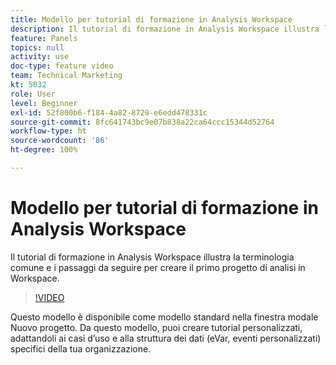 ```yaml
---
title: Modello per tutorial di formazione in Analysis Workspace
description: Il tutorial di formazione in Analysis Workspace illustra la terminologia comune e i passaggi da seguire per creare il primo progetto di analisi in Workspace.
feature: Panels
topics: null
activity: use
doc-type: feature video
team: Technical Marketing
kt: 5032
role: User
level: Beginner
exl-id: 52f800b6-f184-4a82-8729-e6edd478331c
source-git-commit: 8fc641743bc9e07b838a22ca64ccc15344d52764
workflow-type: ht
source-wordcount: '86'
ht-degree: 100%

---
```


# Modello per tutorial di formazione in Analysis Workspace

Il tutorial di formazione in Analysis Workspace illustra la terminologia comune e i passaggi da seguire per creare il primo progetto di analisi in Workspace.

>[!VIDEO](https://video.tv.adobe.com/v/33773/?quality=12&learn=on)

Questo modello è disponibile come modello standard nella finestra modale Nuovo progetto. Da questo modello, puoi creare tutorial personalizzati, adattandoli ai casi d’uso e alla struttura dei dati (eVar, eventi personalizzati) specifici della tua organizzazione.

